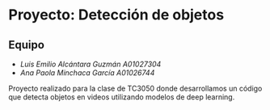 # Proyecto: Detección de objetos

## Equipo
* *Luis Emilio Alcántara Guzmán A01027304*
* *Ana Paola Minchaca García A01026744*


Proyecto realizado para la clase de TC3050 donde desarrollamos un código que detecta objetos en videos utilizando modelos de deep learning.
